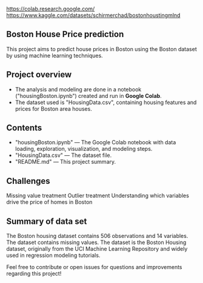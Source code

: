 
https://colab.research.google.com/
https://www.kaggle.com/datasets/schirmerchad/bostonhoustingmlnd

## Boston House Price prediction
This project aims to predict house prices in Boston using the Boston dataset by using machine learning techniques.

## Project overview
- The analysis and modeling are done in a notebook ("housingBoston.ipynb") created and run in **Google Colab**.
- The dataset used is "HousingData.csv", containing housing features and prices for Boston area houses.

## Contents

- "housingBoston.ipynb" — The Google Colab notebook with data loading, exploration, visualization, and modeling steps.
- "HousingData.csv" — The dataset file.
- "README.md" — This project summary.

## Challenges

Missing value treatment
Outlier treatment
Understanding which variables drive the price of homes in Boston

## Summary of data set
The Boston housing dataset contains 506 observations and 14 variables. The dataset contains missing values.
The dataset is the Boston Housing dataset, originally from the UCI Machine Learning Repository and widely used in regression modeling tutorials.

Feel free to contribute or open issues for questions and improvements regarding this project!
